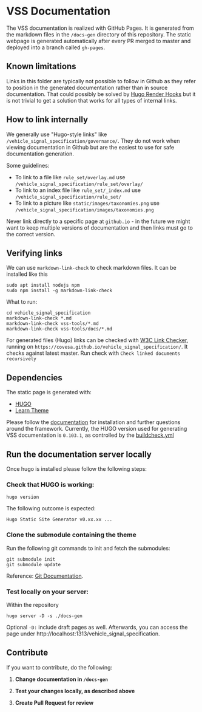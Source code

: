 # VSS Documentation

The VSS documentation is realized with GitHub Pages. It is generated from
the markdown files in the ```/docs-gen``` directory of this repository.
The static webpage is generated automatically after every PR merged to master
and deployed into a branch called `gh-pages`.

## Known limitations

Links in this folder are typically not possible to follow in Github as they refer to position in the generated documentation
rather than in source documentation. That could possibly be solved by [Hugo Render Hooks](https://gohugo.io/templates/render-hooks/)
but it is not trivial to get a solution that works for all types of internal links.

## How to link internally

We generally use "Hugo-style links" like `/vehicle_signal_specification/governance/`.
They do not work when viewing documentation in Github but are the easiest to use for safe documentation generation.

Some guidelines:

* To link to a file like `rule_set/overlay.md` use `/vehicle_signal_specification/rule_set/overlay/`
* To link to an index file like `rule_set/_index.md` use `/vehicle_signal_specification/rule_set/`
* To link to a picture like `static/images/taxonomies.png` use `/vehicle_signal_specification/images/taxonomies.png`

Never link directly to a specific page at `github.io` - in the future we might want to keep multiple versions of
documentation and then links must go to the correct version.

## Verifying links

We can use `markdown-link-check` to check markdown files. It can be installed like this

```
sudo apt install nodejs npm
sudo npm install -g markdown-link-check
```

What to run:
```
cd vehicle_signal_specification
markdown-link-check *.md
markdown-link-check vss-tools/*.md
markdown-link-check vss-tools/docs/*.md
```

For generated files (Hugo) links can be checked with [W3C Link Checker](https://validator.w3.org/checklink), running
on `https://covesa.github.io/vehicle_signal_specification/`. It checks against latest master.
Run check with `Check linked documents recursively`


## Dependencies

The static page is generated with:

- [HUGO](https://gohugo.io/)
- [Learn Theme](https://github.com/matcornic/hugo-theme-learn)

Please follow the [documentation](https://gohugo.io/documentation/) for installation and further questions around the framework.
Currently, the HUGO version used for generating VSS documentation is `0.103.1`,
as controlled by the [buildcheck.yml](https://github.com/COVESA/vehicle_signal_specification/blob/master/.github/workflows/buildcheck.yml)


## Run the documentation server locally

Once hugo is installed please follow the following steps:

### Check that HUGO is working:
```
hugo version
```
The following outcome is expected:

```
Hugo Static Site Generator v0.xx.xx ...
```

### Clone the submodule containing the theme

Run the following git commands to init and fetch the submodules:

```
git submodule init
git submodule update
```

Reference: [Git Documentation](https://git-scm.com/book/en/v2/Git-Tools-Submodules).

### Test locally on your server:

Within the repository

```
hugo server -D -s ./docs-gen
```

Optional ```-D:``` include draft pages as well. Afterwards, you can access the
page under http://localhost:1313/vehicle_signal_specification.

## Contribute

If you want to contribute, do the following:

1. **Change documentation in ```/docs-gen```**

1. **Test your changes locally, as described above**

1. **Create Pull Request for review**
